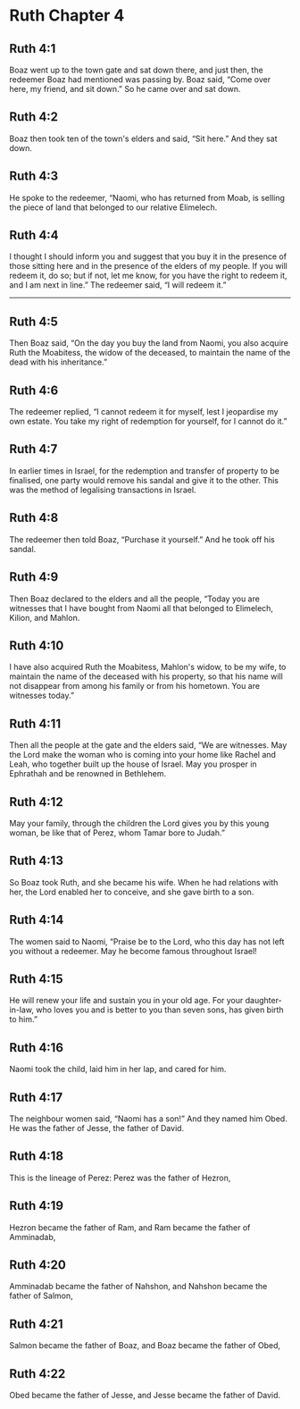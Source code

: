 # Ruth Chapter 4

## Ruth 4:1

Boaz went up to the town gate and sat down there, and just then, the redeemer Boaz had mentioned was passing by. Boaz said, “Come over here, my friend, and sit down.” So he came over and sat down.

## Ruth 4:2

Boaz then took ten of the town's elders and said, “Sit here.” And they sat down.

## Ruth 4:3

He spoke to the redeemer, “Naomi, who has returned from Moab, is selling the piece of land that belonged to our relative Elimelech.

## Ruth 4:4

I thought I should inform you and suggest that you buy it in the presence of those sitting here and in the presence of the elders of my people. If you will redeem it, do so; but if not, let me know, for you have the right to redeem it, and I am next in line.” The redeemer said, “I will redeem it.”

---

## Ruth 4:5

Then Boaz said, “On the day you buy the land from Naomi, you also acquire Ruth the Moabitess, the widow of the deceased, to maintain the name of the dead with his inheritance.”

## Ruth 4:6

The redeemer replied, “I cannot redeem it for myself, lest I jeopardise my own estate. You take my right of redemption for yourself, for I cannot do it.”

## Ruth 4:7

In earlier times in Israel, for the redemption and transfer of property to be finalised, one party would remove his sandal and give it to the other. This was the method of legalising transactions in Israel.

## Ruth 4:8

The redeemer then told Boaz, “Purchase it yourself.” And he took off his sandal.

## Ruth 4:9

Then Boaz declared to the elders and all the people, “Today you are witnesses that I have bought from Naomi all that belonged to Elimelech, Kilion, and Mahlon.

## Ruth 4:10

I have also acquired Ruth the Moabitess, Mahlon's widow, to be my wife, to maintain the name of the deceased with his property, so that his name will not disappear from among his family or from his hometown. You are witnesses today.”

## Ruth 4:11

Then all the people at the gate and the elders said, “We are witnesses. May the Lord make the woman who is coming into your home like Rachel and Leah, who together built up the house of Israel. May you prosper in Ephrathah and be renowned in Bethlehem.

## Ruth 4:12

May your family, through the children the Lord gives you by this young woman, be like that of Perez, whom Tamar bore to Judah.”

## Ruth 4:13

So Boaz took Ruth, and she became his wife. When he had relations with her, the Lord enabled her to conceive, and she gave birth to a son.

## Ruth 4:14

The women said to Naomi, “Praise be to the Lord, who this day has not left you without a redeemer. May he become famous throughout Israel!

## Ruth 4:15

He will renew your life and sustain you in your old age. For your daughter-in-law, who loves you and is better to you than seven sons, has given birth to him.”

## Ruth 4:16

Naomi took the child, laid him in her lap, and cared for him.

## Ruth 4:17

The neighbour women said, “Naomi has a son!” And they named him Obed. He was the father of Jesse, the father of David.

## Ruth 4:18

This is the lineage of Perez: Perez was the father of Hezron,

## Ruth 4:19

Hezron became the father of Ram, and Ram became the father of Amminadab,

## Ruth 4:20

Amminadab became the father of Nahshon, and Nahshon became the father of Salmon,

## Ruth 4:21

Salmon became the father of Boaz, and Boaz became the father of Obed,

## Ruth 4:22

Obed became the father of Jesse, and Jesse became the father of David.
